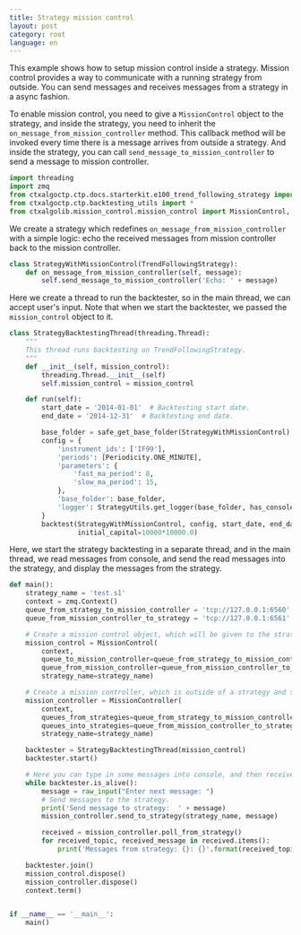 ```yaml
---
title: Strategy mission control
layout: post
category: root
language: en
---
```


This example shows how to setup mission control inside a strategy. Mission control provides a way to communicate
with a running strategy from outside. You can send messages and receives messages from a strategy in a async fashion.

To enable mission control, you need to give a `MissionControl` object to the strategy, and inside the strategy, you
need to inherit the `on_message_from_mission_controller` method. This callback method will be invoked every time
there is a message arrives from outside a strategy. And inside the strategy, you can call `send_message_to_mission_controller`
to send a message to mission controller.


```python
import threading
import zmq
from ctxalgoctp.ctp.docs.starterkit.e100_trend_following_strategy import TrendFollowingStrategy
from ctxalgoctp.ctp.backtesting_utils import *
from ctxalgolib.mission_control.mission_control import MissionControl, MissionController

```

We create a strategy which redefines `on_message_from_mission_controller` with a simple logic: echo the received
messages from mission controller back to the mission controller.

```python
class StrategyWithMissionControl(TrendFollowingStrategy):
    def on_message_from_mission_controller(self, message):
        self.send_message_to_mission_controller('Echo: ' + message)

```

Here we create a thread to run the backtester, so in the main thread, we can accept user's input. Note that when we
start the backtester, we passed the `mission_control` object to it.

```python
class StrategyBacktestingThread(threading.Thread):
    """
    This thread runs backtesting on TrendFollowingStrategy.
    """
    def __init__(self, mission_control):
        threading.Thread.__init__(self)
        self.mission_control = mission_control

    def run(self):
        start_date = '2014-01-01'  # Backtesting start date.
        end_date = '2014-12-31'  # Backtesting end date.

        base_folder = safe_get_base_folder(StrategyWithMissionControl)
        config = {
            'instrument_ids': ['IF99'],
            'periods': [Periodicity.ONE_MINUTE],
            'parameters': {
                'fast_ma_period': 8,
                'slow_ma_period': 15,
            },
            'base_folder': base_folder,
            'logger': StrategyUtils.get_logger(base_folder, has_console=False)
        }
        backtest(StrategyWithMissionControl, config, start_date, end_date, mission_control=self.mission_control,
                 initial_capital=10000*10000.0)

```

Here, we start the strategy backtesting in a separate thread, and in the main thread, we read messages from console,
and send the read messages into the strategy, and display the messages from the strategy.

```python
def main():
    strategy_name = 'test.s1'
    context = zmq.Context()
    queue_from_strategy_to_mission_controller = 'tcp://127.0.0.1:6560'
    queue_from_mission_controller_to_strategy = 'tcp://127.0.0.1:6561'

    # Create a mission control object, which will be given to the strategy.
    mission_control = MissionControl(
        context,
        queue_to_mission_controller=queue_from_strategy_to_mission_controller,
        queue_from_mission_controller=queue_from_mission_controller_to_strategy,
        strategy_name=strategy_name)

    # Create a mission controller, which is outside of a strategy and sends and receives messages from a strategy.
    mission_controller = MissionController(
        context,
        queues_from_strategies=queue_from_strategy_to_mission_controller,
        queues_into_strategies=queue_from_mission_controller_to_strategy,
        strategy_name=strategy_name)

    backtester = StrategyBacktestingThread(mission_control)
    backtester.start()

    # Here you can type in some messages into console, and then receives messages echoed from the strategy.
    while backtester.is_alive():
        message = raw_input("Enter next message: ")
        # Send messages to the strategy.
        print('Send message to strategy:  ' + message)
        mission_controller.send_to_strategy(strategy_name, message)

        received = mission_controller.poll_from_strategy()
        for received_topic, received_message in received.items():
            print('Messages from strategy: {}: {}'.format(received_topic, received_message))

    backtester.join()
    mission_control.dispose()
    mission_controller.dispose()
    context.term()


if __name__ == '__main__':
    main()

```
